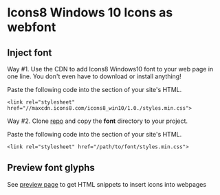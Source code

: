 # Icons8 Windows 10 Icons as webfont


## Inject font

Way #1. Use the CDN to add Icons8 Windows10 font to your web page in one line. You don't even have to download or install anything!

Paste the following code into the <head> section of your site's HTML.
```
<link rel="stylesheet" href="//maxcdn.icons8.com/icons8_win10/1.0./styles.min.css">
```


Way #2. Clone [repo](https://github.com/icons8/windows-10-icons/) and copy the **font** directory to your project.

Paste the following code into the <head> section of your site's HTML.

```
<link rel="stylesheet" href="/path/to/font/styles.min.css">
```

## Preview font glyphs

See [preview page](https://icons8.github.io/windows-10-icons/font) to get HTML snippets to insert icons into webpages

